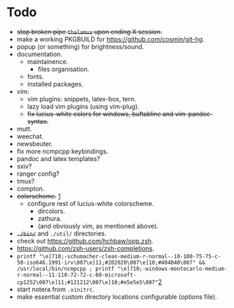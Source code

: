 # Todo

- ~~stop broken pipe `thalamus` upon ending X session.~~
- make a working PKGBUILD for <https://github.com/cosmin/git-hg>.
- popup (or something) for brightness/sound.
- documentation.
    - maintainence.
        - files organisation.
    - fonts.
    - installed packages.
- vim:
    - vim plugins: snippets, latex-box, tern.
    - lazy load vim plugins (using vim-plug).
    - ~~fix lucius-white colors for windows, buftabline and
      vim-pandoc-syntax.~~
- mutt.
- weechat.
- newsbeuter.
- fix more ncmpcpp keybindings.
- pandoc and latex templates?
- sxiv?
- ranger config?
- tmux?
- compton.
- ~~colorscheme.~~ [1]
    - configure rest of lucius-white colorscheme.
        - dircolors.
        - zathura.
        - (and obviously vim, as mentioned above).
- ~~`./bin/`~~ and `./util/` directories.
- check out https://github.com/hchbaw/opp.zsh.
- https://github.com/zsh-users/zsh-completions.
- `printf "\e]710;-schumacher-clean-medium-r-normal--10-100-75-75-c-50-iso646.1991-irv\007\e]11;#202020\007\e]10;#404040\007" && /usr/local/bin/ncmpcpp ; printf "\e]710;-windows-montecarlo-medium-r-normal--11-110-72-72-c-60-microsoft-cp1252\007\e]11;#121212\007\e]10;#e5e5e5\007"`[2]
- start notera from `.xinitrc`.
- make essential custom directory locations configurable (options file).

[1]: http://jsbin.com/quxaxaralu/10/edit
[2]: http://lists.schmorp.de/pipermail/rxvt-unicode/2011q2/001416.html
